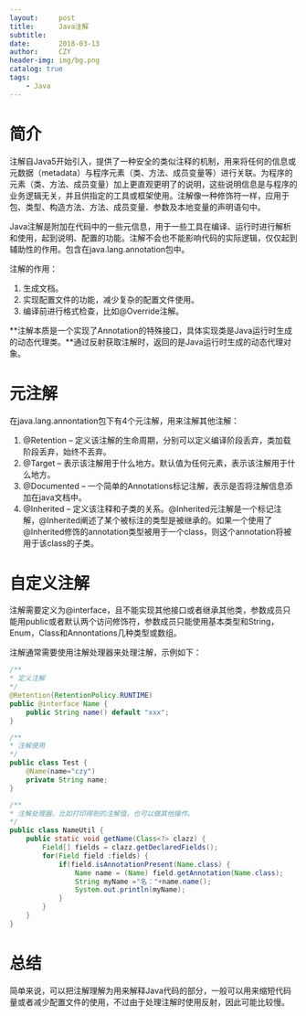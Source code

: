 ```yaml
---
layout:     post
title:      Java注解
subtitle:   
date:       2018-03-13
author:     CZY
header-img: img/bg.png
catalog: true
tags:
    - Java
---
```


# 简介

注解自Java5开始引入，提供了一种安全的类似注释的机制，用来将任何的信息或元数据（metadata）与程序元素（类、方法、成员变量等）进行关联。为程序的元素（类、方法、成员变量）加上更直观更明了的说明，这些说明信息是与程序的业务逻辑无关，并且供指定的工具或框架使用。注解像一种修饰符一样，应用于包、类型、构造方法、方法、成员变量、参数及本地变量的声明语句中。

Java注解是附加在代码中的一些元信息，用于一些工具在编译、运行时进行解析和使用，起到说明、配置的功能。注解不会也不能影响代码的实际逻辑，仅仅起到辅助性的作用。包含在java.lang.annotation包中。

注解的作用：
1. 生成文档。
2. 实现配置文件的功能，减少复杂的配置文件使用。
3. 编译前进行格式检查，比如@Override注解。

**注解本质是一个实现了Annotation的特殊接口，具体实现类是Java运行时生成的动态代理类。**通过反射获取注解时，返回的是Java运行时生成的动态代理对象。

# 元注解

在java.lang.annontation包下有4个元注解，用来注解其他注解：
1. @Retention – 定义该注解的生命周期，分别可以定义编译阶段丢弃，类加载阶段丢弃，始终不丢弃。
2. @Target – 表示该注解用于什么地方。默认值为任何元素，表示该注解用于什么地方。
3. @Documented – 一个简单的Annotations标记注解，表示是否将注解信息添加在java文档中。
4. @Inherited – 定义该注释和子类的关系。@Inherited元注解是一个标记注解，@Inherited阐述了某个被标注的类型是被继承的。如果一个使用了@Inherited修饰的annotation类型被用于一个class，则这个annotation将被用于该class的子类。

# 自定义注解

注解需要定义为@interface，且不能实现其他接口或者继承其他类，参数成员只能用public或者默认两个访问修饰符，参数成员只能使用基本类型和String，Enum，Class和Annontations几种类型或数组。

注解通常需要使用注解处理器来处理注解，示例如下：

```java
/**
* 定义注解
*/
@Retention(RetentionPolicy.RUNTIME)
public @interface Name {
    public String name() default "xxx";
}

/**
* 注解使用
*/
public class Test {
    @Name(name="czy")
    private String name;
}

/**
* 注解处理器，比如打印得到的注解值，也可以做其他操作。
*/
public class NameUtil {
    public static void getName(Class<?> clazz) {
        Field[] fields = clazz.getDeclaredFields();
        for(Field field :fields) {
            if(field.isAnnotationPresent(Name.class) {
                Name name = (Name) field.getAnnotation(Name.class);
                String myName ="名："+name.name();
                System.out.println(myName);
            }
        }
    }
}
```

# 总结

简单来说，可以把注解理解为用来解释Java代码的部分，一般可以用来缩短代码量或者减少配置文件的使用，不过由于处理注解时使用反射，因此可能比较慢。